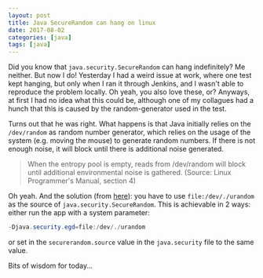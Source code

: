 ```yaml
---
layout: post
title: Java SecureRandom can hang on linux
date: 2017-08-02
categories: [java]
tags: [java]
---
```


Did you know that `java.security.SecureRandom` can hang indefinitely?
Me neither. But now I do! Yesterday I had a weird issue at work, where
one test kept hanging, but only when I ran it through Jenkins, and I
wasn't able to reproduce the problem locally. Oh yeah, you also love
these, or? Anyways, at first I had no idea what this could be, although
one of my collagues had a hunch that this is caused by the
random-generator used in the test.

Turns out that he was right. What happens is that Java initially relies
on the `/dev/random` as random number generator, which relies on the
usage of the system (e.g. moving the mouse) to generate random numbers.
If there is not enough noise, it will block until there is additional
noise generated.

> When the entropy pool is empty, reads from /dev/random will block until
  additional environmental noise is gathered.
  (Source: Linux Programmer's Manual, section 4)

Oh yeah. And the solution (from [here][1]): you have to use
`file:/dev/./urandom` as the source of `java.security.SecureRandom`.
This is achievable in 2 ways: either run the app with a system
parameter:

```java
-Djava.security.egd=file:/dev/./urandom
```

or set in the `securerandom.source` value in the `java.security` file
to the same value.

Bits of wisdom for today...

[1]: http://bugs.java.com/view_bug.do?bug_id=6521844
